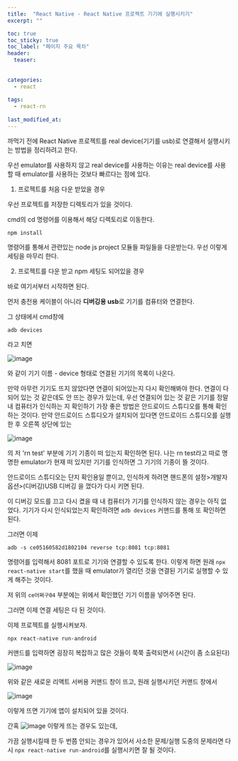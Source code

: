 ```yaml
---
title:  "React Native - React Native 프로젝트 기기에 실행시키기"
excerpt: ""

toc: true
toc_sticky: true
toc_label: "페이지 주요 목차"
header:
  teaser: 
  
  
categories:
  - react
  
tags:
  - react-rn
  
last_modified_at: 
---
```


까먹기 전에 React Native 프로젝트를 real device(기기를 usb)로 연결해서 실행시키는 방법을 정리하려고 한다.

우선 emulator를 사용하지 않고 real device를 사용하는 이유는 real device를 사용할 때 emulator를 사용하는 것보다 빠르다는 점에 있다.

1. 프로젝트를 처음 다운 받았을 경우

우선 프로젝트를 저장한 디렉토리가 있을 것이다.

cmd의 cd 명령어를 이용해서 해당 디렉토리로 이동한다.

```
npm install 
```

명령어를 통해서 관련있는 node js project 모듈들 파일들을 다운받는다. 우선 이렇게 세팅을 마무리 한다.

2. 프로젝트를 다운 받고 npm 세팅도 되어있을 경우

바로 여기서부터 시작하면 된다.

먼저 충전용 케이블이 아니라 **디버깅용 usb**로 기기를 컴퓨터와 연결한다.

그 상태에서 cmd창에

```
adb devices
```

라고 치면 

![image](https://user-images.githubusercontent.com/41438361/92998514-16b1d580-f555-11ea-9c12-2d26e1618df3.png)

와 같이 기기 이름 - device 형태로 연결된 기기의 목록이 나온다.

만약 아무런 기기도 뜨지 않았다면 연결이 되어있는지 다시 확인해봐야 한다. 
연결이 다 되어 있는 것 같은데도 안 뜨는 경우가 있는데, 우선 연결되어 있는 것 같은 기기를 정말 내 컴퓨터가 인식하는 지 확인하기 가장 좋은 방법은 안드로이드 스튜디오를 통해 확인하는 것이다.
만약 안드로이드 스튜디오가 설치되어 있다면 안드로이드 스튜디오를 실행한 후 오른쪽 상단에 있는

![image](https://user-images.githubusercontent.com/41438361/92998589-84f69800-f555-11ea-801e-71da840608bf.png)

의 저 'rn test' 부분에 기기 기종이 떠 있는지 확인하면 된다. 나는 rn test라고 따로 명명한 emulator가 현재 떠 있지만 기기를 인식하면 그 기기의 기종이 뜰 것이다.

안드로이드 스튜디오는 단지 확인용일 뿐이고, 인식하게 하려면 핸드폰의 설정>개발자 옵션>(디버깅)USB 디버깅 을 껐다가 다시 키면 된다.

이 디버깅 모드를 끄고 다시 켰을 때 내 컴퓨터가 기기를 인식하지 않는 경우는 아직 없었다. 기기가 다시 인식되었는지 확인하려면 `adb devices` 커맨드를 통해 또 확인하면 된다.

그러면 이제 

```
adb -s ce05160582d1802104 reverse tcp:8081 tcp:8081
```

명령어를 입력해서 8081 포트로 기기와 연결할 수 있도록 한다. 이렇게 하면 원래 `npx react-native start`를 했을 때 emulator가 열리던 것을 연결된 기기로 실행할 수 있게 해주는 것이다.

저 위의 `ce어쩌구04` 부분에는 위에서 확인했던 기기 이름을 넣어주면 된다.

그러면 이제 연결 세팅은 다 된 것이다.


이제 프로젝트를 실행시켜보자.

```
npx react-native run-android
```

커맨드를 입력하면 굉장히 복잡하고 많은 것들이 쭉쭉 출력되면서 (시간이 좀 소요된다)

![image](https://user-images.githubusercontent.com/41438361/92998828-3fd36580-f557-11ea-897a-91beeab0f9ba.png)

위와 같은 새로운 리액트 서버용 커맨드 창이 뜨고, 원래 실행시키던 커맨드 창에서

![image](https://user-images.githubusercontent.com/41438361/92998814-1adef280-f557-11ea-9829-22fe88f26e6d.png)

이렇게 뜨면 기기에 앱이 설치되어 있을 것이다. 

간혹 ![image](https://user-images.githubusercontent.com/41438361/92998854-65606f00-f557-11ea-8573-644995c87318.png) 이렇게 뜨는 경우도 있는데,

가끔 실행시킬때 한 두 번쯤 안되는 경우가 있어서 사소한 문제/실행 도중의 문제라면 다시 `npx react-native run-android`를 실행시키면 잘 될 것이다.




